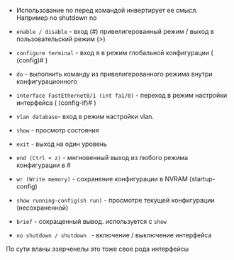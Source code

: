 
-  Использование no перед командой инвертирует ее смысл. Например no shutdown no 

- ``enable / disable`` - вход (#) привелигерованный режим / выход в пользовательский режим (>)

- ``configure terminal`` - вход в в режим глобальной конфигурации ( (config)# )

- ``do`` - выполнить команду из привелигерованного режима внутри конфигурационного

- ``interface FastEthernet0/1 (int fa1/0)`` - переход в режим настройки интерфейса 
  ( (config-if)# )

- ``vlan database``- вход в режим настройки vlan. 
  
- ``show`` - просмотр состояния 

- ``exit`` - выход на один уровень

- ``end (Ctrl + z)`` - мнгновенный выход из любого режима конфигурации в # 
  
- ``wr (Write memory)`` - сохранение конфигурации в NVRAM (startup-config)
  
- ``show running-config(sh run)`` - просмотре текущей конфигурации (несохраненной)
  
- ``brief`` - сокращенный вывод. используется с  ``show``

- ``no shutdown / shutdown ``  - включение / выключение интерфейса

По сути вланы эзерченелы это тоже свое рода интерфейсы


